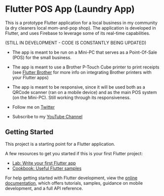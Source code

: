 # Flutter POS App (Laundry App)

This is a prototype Flutter application for a local business in my community (a dry cleaners local mom-and-pop shop).
The application is developed in Flutter, and uses Firebase to leverage some of its real-time capabilities.

(STILL IN DEVELOPMENT - CODE IS CONSTANTLY BEING UPDATED)
- The app is meant to be run on a Mini-PC that serves as a Point-Of-Sale (POS) for the small business.
- The app is meant to use a Brother P-Touch Cube printer to print receipts (see [Flutter Brother](https://github.com/CodeMinion/another_brother) for more info on integrating Brother printers with your Flutter apps)
- The app is meant to be responsive, since it will be used both as a QRCode scanner (ran on a mobile device) and as the main POS system (on the Mini-PC). Still working through its responsiveness.

- Follow me on [Twitter](https://twitter.com/drcoderz)
- Subscribe to my [YouTube Channel](https://www.youtube.com/@romanjustcodes)

## Getting Started

This project is a starting point for a Flutter application.

A few resources to get you started if this is your first Flutter project:

- [Lab: Write your first Flutter app](https://docs.flutter.dev/get-started/codelab)
- [Cookbook: Useful Flutter samples](https://docs.flutter.dev/cookbook)

For help getting started with Flutter development, view the
[online documentation](https://docs.flutter.dev/), which offers tutorials,
samples, guidance on mobile development, and a full API reference.
